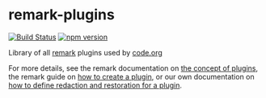 # remark-plugins

[![Build Status](https://github.com/code-dot-org/remark-plugins/actions/workflows/continuous-integration-tests.yml/badge.svg?branch=master)](https://github.com/code-dot-org/remark-plugins/actions/workflows/continuous-integration-tests.yml)
[![npm version](https://img.shields.io/npm/v/@code-dot-org/remark-plugins.svg)](https://www.npmjs.com/package/@code-dot-org/remark-plugins)

Library of all [remark](https://remark.js.org/) plugins used by
[code.org](https://code.org/)

For more details, see the remark documentation on [the concept of
plugins](https://github.com/unifiedjs/unified#plugin), the remark guide on [how
to create a plugin](https://unifiedjs.com/learn/guide/create-a-plugin/), or our
own documentation on [how to define redaction and restoration for a
plugin](https://github.com/code-dot-org/remark-redactable#plugins).
